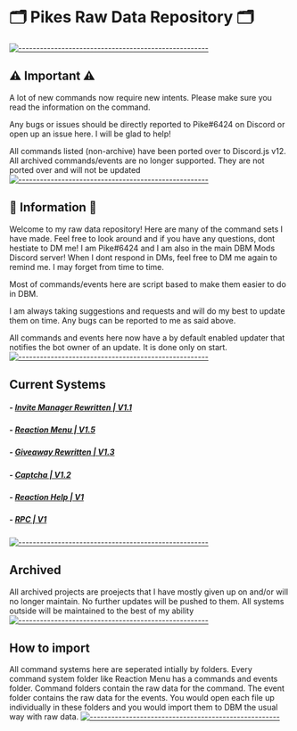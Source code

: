 # 🗂️ Pikes Raw Data Repository 🗂️ 
[![-----------------------------------------------------](https://raw.githubusercontent.com/andreasbm/readme/master/assets/lines/aqua.png)](#Important)
## ⚠️ Important ⚠️
A lot of new commands now require new intents. Please make sure you read the information on the command.

Any bugs or issues should be directly reported to Pike#6424 on Discord or open up an issue here. I will be glad to help!

All commands listed (non-archive) have been ported over to Discord.js v12. All archived commands/events are no longer supported. They are not ported over and will not be updated
[![-----------------------------------------------------](https://raw.githubusercontent.com/andreasbm/readme/master/assets/lines/aqua.png)](#Important)
## 📝  Information 📝  
Welcome to my raw data repository! Here are many of the command sets I have made. Feel free to look around and if you have any questions, dont hestiate to DM me! I am Pike#6424 and I am also in the main DBM Mods Discord server! When I dont respond in DMs, feel free to DM me again to remind me.  I may forget from time to time.

Most of commands/events here are script based to make them easier to do in DBM.

I am always taking suggestions and requests and will do my best to update them on time. Any bugs can be reported to me as said above.

All commands and events here now have a by default enabled updater that notifies the bot owner of an update. It is done only on start.
[![-----------------------------------------------------](https://raw.githubusercontent.com/andreasbm/readme/master/assets/lines/aqua.png)](#Important)
## Current Systems  
  
#####  - [Invite Manager Rewritten | V1.1](https://github.com/ItzPike/DBM-Rawdata-Releases/tree/master/Invite%20Manager)
#####  - [Reaction Menu | V1.5](https://github.com/ItzPike/DBM-Rawdata-Releases/tree/master/Role%20Reaction%20Menu)
#####  - [Giveaway Rewritten | V1.3](https://github.com/ItzPike/DBM-Rawdata-Releases/tree/master/Giveaway%20Rewritten)
#####  - [Captcha | V1.2](https://github.com/ItzPike/DBM-Rawdata-Releases/tree/master/Captcha)  
#####  - [Reaction Help | V1](https://github.com/ItzPike/DBM-Rawdata-Releases/tree/master/Reaction%20Help)
#####  - [RPC | V1](https://github.com/ItzPike/DBM-Rawdata-Releases/tree/master/Rock%20Paper%20Scissors)
  
[![-----------------------------------------------------](https://raw.githubusercontent.com/andreasbm/readme/master/assets/lines/aqua.png)](#Important)
## Archived
All archived projects are proejects that I have mostly given up on and/or will no longer maintain. No further updates will be pushed to them. All systems outside will be maintained to the best of my ability
[![-----------------------------------------------------](https://raw.githubusercontent.com/andreasbm/readme/master/assets/lines/aqua.png)](#Important)
## How to import
All command systems here are seperated intially by folders. Every command system folder like Reaction Menu has a commands and events folder. Command folders contain the raw data for the command. The event folder contains the raw data for the events. You would open each file up individually in these folders and you would import them to DBM the usual way with raw data.
[![-----------------------------------------------------](https://raw.githubusercontent.com/andreasbm/readme/master/assets/lines/aqua.png)](#Important)


